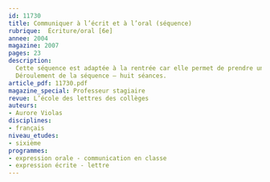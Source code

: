 ```yaml
---
id: 11730
title: Communiquer à l’écrit et à l’oral (séquence)
rubrique:  Écriture/oral [6e]
annee: 2004
magazine: 2007
pages: 23
description: 
  Cette séquence est adaptée à la rentrée car elle permet de prendre un premier contact avec les élèves et de cerner rapidement leurs capacités pour aborder la lecture et l’écriture d’un texte. Il faut garder à l’esprit que ces élèves viennent souvent d’établissements différents et ne connaissent pas encore le rythme de travail du collège. Comme leurs acquis sont probablement inégaux, il est important de commencer par une séquence qui mettra au clair ce qu’ils doivent nécessairement connaître pour que l’année de sixième se déroule bien. On commence donc par leur expliquer les règles de base. Les points de grammaire abordés dans cette séquence sont essentiellement des révisions, ce qui présente, là encore, deux avantages – effectuer une remise à niveau pour tous les élèves sans les dérouter par trop de nouveautés. Le thème de la communication met en avant le lien entre l’oral et l’écrit et l’importance des codes communs pour pouvoir se comprendre. C’est une bonne approche pour justifier l’ensemble des règles de présentation qui seront exigées de l’élève pour les devoirs (pas seulement en français) et pour une prise de conscience de sa part de la raison d’être des critères d’évaluation du professeur.
  Déroulement de la séquence – huit séances.
article_pdf: 11730.pdf
magazine_special: Professeur stagiaire
revue: L’école des lettres des collèges
auteurs:
- Aurore Violas
disciplines:
- français
niveau_etudes:
- sixième
programmes:
- expression orale - communication en classe
- expression écrite - lettre
---
```

